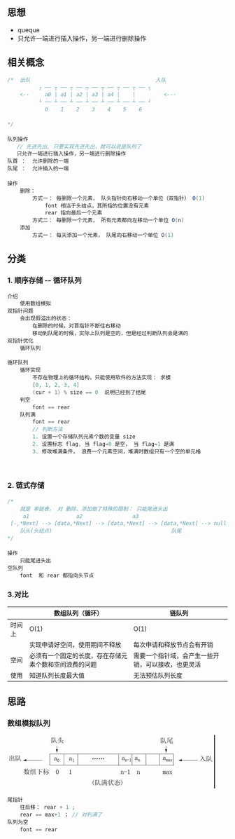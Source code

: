 ## 思想

*   queque
*   只允许一端进行插入操作，另一端进行删除操作

## 相关概念

```java
/*	出队  									  入队
          ┌ ── ┬ ── ┬ ── ┬ ── ┬ ── ┬ ── ┬ ── ┐
    <--     a0 | a1 | a2 | a3 | a4 |    |         <--- 
          └ ── ┴ ── ┴ ── ┴ ── ┴ ── ┴ ── ┴ ── ┘ 
            0    1    2    3    4    5    6

*/

队列操作
   // 先进先出, 只要实现先进先出，就可以说是队列了
   只允许一端进行插入操作，另一端进行删除操作 
队首 ：  允许删除的一端
队尾 ：  允许插入的一端
    
操作
    删除： 
    	方式一： 每删除一个元素， 队头指针向右移动一个单位（双指针）	O(1)
    		font 相当于头结点，其所指的位置没有元素
    		rear 指向最后一个元素
    	方式二： 每删除一个元素， 所有元素都向左移动一个单位 O(n)
    添加
    	方式一： 每天添加一个元素， 队尾向右移动一个单位 O(1)
```

## 分类 

### 1. 顺序存储  -- 循环队列

```java
介绍
	使用数组模拟
双指针问题
    会出现假溢出的状态： 
    	在删除的时候，对首指针不断往右移动
    	移动到队尾的时候，实际上队列是空的，但是经过判断队列会是满的
双指针优化
    循环队列
    
循环队列
	循环实现
    	不存在物理上的循环结构，只能使用软件的方法实现： 求模
    	[0, 1, 2, 3, 4]
    	(cur + 1) % size == 0  说明已经到了结尾
	判空
    	font == rear
    队列满
    	font == rear
    	// 判断方法
    	1. 设置一个存储队列元素个数的变量 size
    	2. 设置标志 flag, 当 flag=0 是空， 当 flag=1 是满
    	3. 修改堆满条件， 浪费一个元素空间，堆满时数组只有一个空的单元格
    
    
```



### 2. 链式存储

```java
/*
	就是 单链表， 对 删除、添加做了特殊的限制： 只能尾进头出
     a1               a2                a3
 [-,*Next] --> [data,*Next] --> [data,*Next] --> [data,*Next] --> null
    队头(头结点)             						 队尾
*/

操作
    只能尾进头出
空队列   
    font  和 rear 都指向头节点
```

### 3.对比

|        | 数组队列（循环）                                       | 链队列                                             |
| ------ | ------------------------------------------------------ | -------------------------------------------------- |
| 时间上 | O(1)                                                   | O(1)                                               |
|        | 实现申请好空间，使用期间不释放                         | 每次申请和释放节点会有开销                         |
| 空间   | 必须有一个固定的长度，存在存储元素个数和空间浪费的问题 | 需要一个指针域，会产生一些开销，可以接收，也更灵活 |
| 使用   | 知道队列长度最大值                                     | 无法预估队列长度                                   |



## 思路

### 数组模拟队列

![image-20210206192307899](image-20210206192307899.png)

```java
尾指针
    往后移： rear + 1 ; 
	rear == max+1 ； // 对列满了
队列为空
	font == rear

```















































































































